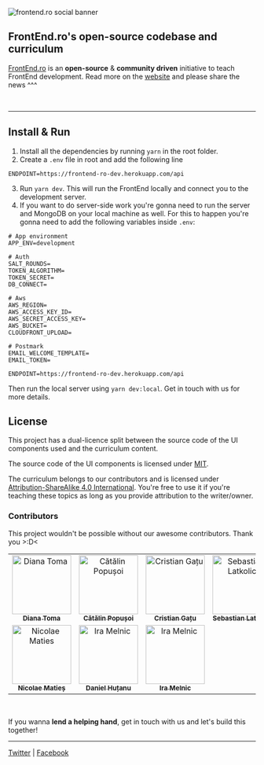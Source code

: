 ![frontend.ro social banner](https://frontend.ro/main-seo-image.jpg)

## FrontEnd.ro's open-source codebase and curriculum

[FrontEnd.ro](https://FrontEnd.ro) is an **open-source** & **community driven** initiative to teach FrontEnd development. Read more on the [website](https://FrontEnd.ro) and please share the news ^^^

<br />
<hr />

## Install & Run 

1. Install all the dependencies by running `yarn` in the root folder.
2. Create a `.env` file in root and add the following line 

```
ENDPOINT=https://frontend-ro-dev.herokuapp.com/api
```

3. Run `yarn dev`. This will run the FrontEnd locally and connect you to the development server.
4. If you want to do server-side work you're gonna need to run the server and MongoDB on your local machine as well.  For this to happen you're gonna need to add the following variables inside `.env`:

```
# App environment
APP_ENV=development

# Auth
SALT_ROUNDS=
TOKEN_ALGORITHM=
TOKEN_SECRET=
DB_CONNECT=

# Aws
AWS_REGION=
AWS_ACCESS_KEY_ID=
AWS_SECRET_ACCESS_KEY=
AWS_BUCKET=
CLOUDFRONT_UPLOAD=

# Postmark
EMAIL_WELCOME_TEMPLATE=
EMAIL_TOKEN=

ENDPOINT=https://frontend-ro-dev.herokuapp.com/api
```

Then run the local server using `yarn dev:local`. Get in touch with us for more details.

## License

This project has a dual-licence split between the source code of the UI components used and the curriculum content.

The source code of the UI components is licensed under [MIT](https://github.com/FrontEnd-ro/frontend.ro/blob/master/LICENSE).

The curriculum belongs to our contributors and is licensed under [Attribution-ShareAlike 4.0 International](https://github.com/FrontEnd-ro/frontend.ro/blob/master/frontend-ssr/curriculum/LICENSE.md). You're free to use it if you're teaching these topics as long as you provide attribution to the writer/owner.

### Contributors

This project wouldn't be possible without our awesome contributors. Thank you >:D<

<table>
    <tr>
        <td align="center">
            <a href="https://github.com/andreeatoma"><img src="https://raw.githubusercontent.com/FrontEnd-ro/frontend.ro/master/client/public/contributors/andreeatoma.jpg" width="120px;" alt="Diana Toma"/><br /><sub><b>Diana Toma</b></sub></a></td>
        <td align="center">
            <a href="https://github.com/catalinpopusoi">
                <img src="https://raw.githubusercontent.com/FrontEnd-ro/frontend.ro/master/client/public/contributors/catalinpopusoi.jpg" width="120px;" alt="Cătălin Popușoi"/><br /><sub><b>Cătălin Popușoi</b></sub></a></td>
        <td align="center">
            <a href="https://github.com/SirCQQ"><img src="https://raw.githubusercontent.com/FrontEnd-ro/frontend.ro/master/client/public/contributors/cristiangatu.jpg" width="120px;" alt="Cristian Gațu"/><br /><sub><b>Cristian Gațu</b></sub></a></td>
        <td align="center">
            <a href="https://github.com/juppsy"><img src="https://raw.githubusercontent.com/FrontEnd-ro/frontend.ro/master/client/public/contributors/juppsy.jpg" width="120px;" alt="Sebastian Latkolic"/><br /><sub><b>Sebastian Latkolic</b></sub></a></td>
    </tr>
    <tr>
        <td align="center">
            <a href="https://github.com/nmaties/"><img src="https://raw.githubusercontent.com/FrontEnd-ro/frontend.ro/master/client/public/contributors/nmaties.jpg" width="120px;" alt="Nicolae Maties"/><br /><sub><b>Nicolae Matieș</b></sub></a></td>
        <td align="center">
            <a href="https://www.linkedin.com/in/danielhutanu22/"><img src="https://raw.githubusercontent.com/FrontEnd-ro/frontend.ro/master/client/public/images/contributors/danielhutanu.jpg" width="120px;" alt="Ira Melnic"/><br /><sub><b>Daniel Huțanu</b></sub></a></td>
        <td align="center">
            <a href="https://www.facebook.com/melnic.ira/"><img src="https://raw.githubusercontent.com/FrontEnd-ro/frontend.ro/master/client/public/contributors/iramelnic.jpg" width="120px;" alt="Ira Melnic"/><br /><sub><b>Ira Melnic</b></sub></a></td>
    </tr></table>

<br />

If you wanna **lend a helping hand**, get in touch with us and let's build this together!

<hr />

[Twitter](https://twitter.com/FrontEndRo) | [Facebook](https://facebook.com/FrontEndRo)